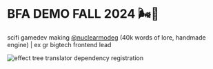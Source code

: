 # BFA DEMO FALL 2024 🌬🦾

scifi gamedev making [@nuclearmodeg](https://x.com/birthfromabove) (40k words of lore, handmade engine) | ex gr bigtech frontend lead 

![effect tree translator dependency registration](https://user-images.githubusercontent.com/601001/198174493-0b2f5765-f81e-413e-a2a2-b0760d2ce026.jpeg)
